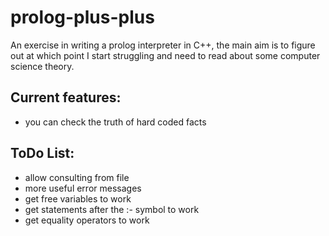 # prolog-plus-plus
An exercise in writing a prolog interpreter in C++, the main aim is to figure out at which point I start struggling and need to read about some computer science theory.

## Current features:
* you can check the truth of hard coded facts


## ToDo List:
* allow consulting from file
* more useful error messages
* get free variables to work
* get statements after the :- symbol to work
* get equality operators to work

